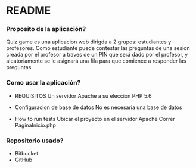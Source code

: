 # README #

### Proposito de la aplicación? ###

  Quiz game es una aplicacion web dirigda a 2 grupos: estudiantes y profesores.
  Como estudiante puede contestar las preguntas de una sesion creada por el profesor a traves de un PIN que será dado por el profesor, y aleatoriamente se le asignará una fila para que comience a responder las preguntas

### Como usar la aplicación? ###
* REQUISITOS
  Un servidor Apache a su eleccion
  PHP 5.6

* Configuracion de base de datos
  No es necesaria una base de datos

* How to run tests
  Ubicar el proyecto en el servidor Apache
  Correr PaginaInicio.php

### Repositorio usado? ###

* Bitbucket
* GitHub